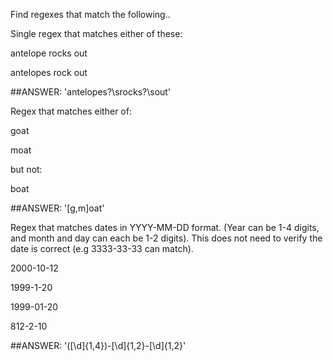Find regexes that match the following..

Single regex that matches either of these:

antelope rocks out

antelopes rock out

##ANSWER: 'antelopes?\srocks?\sout'

Regex that matches either of:

goat

moat

but not:

boat

##ANSWER: '[g,m]oat'

Regex that matches dates in YYYY-MM-DD format. (Year can be 1-4 digits, and month and day can each be 1-2 digits). This does not need to verify the date is correct (e.g 3333-33-33 can match).

2000-10-12

1999-1-20

1999-01-20

812-2-10

##ANSWER: '([\d]{1,4})-[\d]{1,2}-[\d]{1,2}'